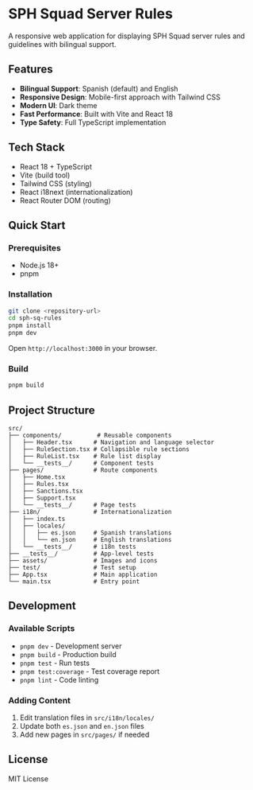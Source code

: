 # SPH Squad Server Rules

A responsive web application for displaying SPH Squad server rules and guidelines with bilingual support.

## Features

- **Bilingual Support**: Spanish (default) and English
- **Responsive Design**: Mobile-first approach with Tailwind CSS
- **Modern UI**: Dark theme
- **Fast Performance**: Built with Vite and React 18
- **Type Safety**: Full TypeScript implementation

## Tech Stack

- React 18 + TypeScript
- Vite (build tool)
- Tailwind CSS (styling)
- React i18next (internationalization)
- React Router DOM (routing)

## Quick Start

### Prerequisites

- Node.js 18+
- pnpm

### Installation

```bash
git clone <repository-url>
cd sph-sq-rules
pnpm install
pnpm dev
```

Open `http://localhost:3000` in your browser.

### Build

```bash
pnpm build
```

## Project Structure

```
src/
├── components/          # Reusable components
│   ├── Header.tsx      # Navigation and language selector
│   ├── RuleSection.tsx # Collapsible rule sections
│   ├── RuleList.tsx    # Rule list display
│   └── __tests__/      # Component tests
├── pages/              # Route components
│   ├── Home.tsx
│   ├── Rules.tsx
│   ├── Sanctions.tsx
│   ├── Support.tsx
│   └── __tests__/      # Page tests
├── i18n/               # Internationalization
│   ├── index.ts
│   ├── locales/
│   │   ├── es.json     # Spanish translations
│   │   └── en.json     # English translations
│   └── __tests__/      # i18n tests
├── __tests__/          # App-level tests
├── assets/             # Images and icons
├── test/               # Test setup
├── App.tsx             # Main application
└── main.tsx            # Entry point
```

## Development

### Available Scripts

- `pnpm dev` - Development server
- `pnpm build` - Production build
- `pnpm test` - Run tests
- `pnpm test:coverage` - Test coverage report
- `pnpm lint` - Code linting

### Adding Content

1. Edit translation files in `src/i18n/locales/`
2. Update both `es.json` and `en.json` files
3. Add new pages in `src/pages/` if needed

## License

MIT License
